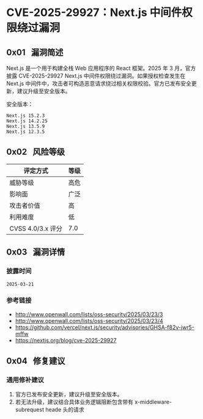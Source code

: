 # CVE-2025-29927：Next.js 中间件权限绕过漏洞

## 0x01   漏洞简述

Next.js 是一个用于构建全栈 Web 应用程序的 React 框架。2025 年 3 月，官方披露 CVE-2025-29927 Next.js 中间件权限绕过漏洞。如果授权检查发生在 Next.js 中间件中，攻击者可构造恶意请求绕过相关权限校验。官方已发布安全更新，建议升级至安全版本。

安全版本：

```
Next.js 15.2.3
Next.js 14.2.25
Next.js 13.5.9
Next.js 12.3.5
```

## 0x02   风险等级

| 评定方式            | 等级  |
| --------------- | --- |
| 威胁等级            | 高危  |
| 影响面             | 广泛  |
| 攻击者价值           | 高   |
| 利用难度            | 低   |
| CVSS 4.0/3.x 评分 | 7.0 |

## 0x03   漏洞详情

### 披露时间

```
2025-03-21
```

### 参考链接

- http://www.openwall.com/lists/oss-security/2025/03/23/3
- http://www.openwall.com/lists/oss-security/2025/03/23/4
- https://github.com/vercel/next.js/security/advisories/GHSA-f82v-jwr5-mffw
- https://nextjs.org/blog/cve-2025-29927

## 0x04   修复建议

### 通用修补建议

1. 官方已发布安全更新，建议升级至安全版本。
2. 若无法升级，建议结合具体业务逻辑阻断包含带有 x-middleware-subrequest heade 头的请求
